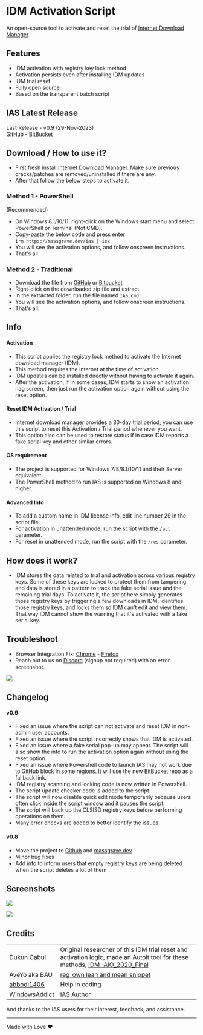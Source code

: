 # IDM Activation Script

An open-source tool to activate and reset the trial of [Internet Download Manager](https://www.internetdownloadmanager.com/)

## Features

-   IDM activation with registry key lock method
-   Activation persists even after installing IDM updates
-   IDM trial reset
-   Fully open source
-   Based on the transparent batch script

## IAS Latest Release

Last Release - v0.9 (29-Nov-2023)\
[GitHub](https://github.com/WindowsAddict/IDM-Activation-Script) - [BitBucket](https://bitbucket.org/WindowsAddict/idm-activation-script/)

## Download / How to use it?

-   First fresh install [Internet Download Manager](https://www.internetdownloadmanager.com/). Make sure previous cracks/patches are removed/uninstalled if there are any.
-   After that follow the below steps to activate it.

### Method 1 - PowerShell

(Recommended)

-   On Windows 8.1/10/11, right-click on the Windows start menu and select PowerShell or Terminal (Not CMD).
-   Copy-paste the below code and press enter\
    `irm https://massgrave.dev/ias | iex`
-   You will see the activation options, and follow onscreen instructions.
-   That's all.

### Method 2 - Traditional

-   Download the file from [GitHub](https://github.com/WindowsAddict/IDM-Activation-Script/archive/refs/heads/main.zip) or [Bitbucket](https://bitbucket.org/WindowsAddict/idm-activation-script/get/main.zip)
-   Right-click on the downloaded zip file and extract
-   In the extracted folder, run the file named `IAS.cmd`
-   You will see the activation options, and follow onscreen instructions.
-   That's all.

## Info

#### Activation

-   This script applies the registry lock method to activate the Internet download manager (IDM).
-   This method requires the Internet at the time of activation.
-   IDM updates can be installed directly without having to activate it again.
-   After the activation, if in some cases, IDM starts to show an activation nag screen, then just run the activation option again without using the reset option.

#### Reset IDM Activation / Trial

-   Internet download manager provides a 30-day trial period, you can use this script to reset this Activation / Trial period whenever you want.
-   This option also can be used to restore status if in case IDM reports a fake serial key and other similar errors.

#### OS requirement

-   The project is supported for Windows 7/8/8.1/10/11 and their Server equivalent.
-   The PowerShell method to run IAS is supported on Windows 8 and higher.

#### Advanced Info

-   To add a custom name in IDM license info, edit line number 29 in the script file.
-   For activation in unattended mode, run the script with the `/act` parameter.
-   For reset in unattended mode, run the script with the `/res` parameter.

## How does it work?

-   IDM stores the data related to trial and activation across various registry keys. Some of these keys are locked to protect them from tampering and data is stored in a pattern to track the fake serial issue and the remaining trial days. To activate it, the script here simply generates those registry keys by triggering a few downloads in IDM, identifies those registry keys, and locks them so IDM can't edit and view them. That way IDM cannot show the warning that it's activated with a fake serial key.

## Troubleshoot

-   Browser Integration Fix: [Chrome](https://www.internetdownloadmanager.com/register/new_faq/bi9.html) - [Firefox](https://www.internetdownloadmanager.com/register/new_faq/bi4.html)
-   Reach out to us on [Discord](https://discord.gg/gjJEfq7ux8) (signup not required) with an error screenshot.

[![](https://lookimg.com/images/2023/03/21/QTvjcD.png)](https://discord.gg/gjJEfq7ux8)

## Changelog

#### v0.9

-   Fixed an issue where the script can not activate and reset IDM in non-admin user accounts.
-   Fixed an issue where the script incorrectly shows that IDM is activated.
-   Fixed an issue where a fake serial pop-up may appear. The script will also show the info to run the activation option again without using the reset option.
-   Fixed an issue where Powershell code to launch IAS may not work due to GitHub block in some regions. It will use the new [BitBucket](https://bitbucket.org/WindowsAddict/idm-activation-script/) repo as a fallback link.
-   IDM registry scanning and locking code is now written in Powershell.
-   The script update checker code is added to the script.
-   The script will now disable quick edit mode temporarily because users often click inside the script window and it pauses the script.
-   The script will back up the CLSISD registry keys before performing operations on them.
-   Many error checks are added to better identify the issues.

#### v0.8

-   Move the project to [Github](https://github.com/WindowsAddict/IDM-Activation-Script) and [massgrave.dev](https://massgrave.dev/idm-activation-script.html)
-   Minor bug fixes
-   Add info to inform users that empty registry keys are being deleted when the script deletes a lot of them

## Screenshots

![](https://github.com/massgravel/mas-docs/blob/main/IAS.png?raw=true)

![](https://github.com/massgravel/mas-docs/blob/main/IAS_Activation.png?raw=true)

## Credits

|                                             |                                                                                                                                                                                                                                        |
|---------------------------------------------|----------------------------------------------------------------------------------------------------------------------------------------------------------------------------------------------------------------------------------------|
| Dukun Cabul                                 | Original researcher of this IDM trial reset and activation logic, made an Autoit tool for these methods, [IDM-AIO_2020_Final](https://nsaneforums.com/topic/371047-discussion-internet-download-manager-fixes/page/8/#comment-1632062) |
| AveYo aka BAU                               | [reg_own lean and mean snippet](https://pastebin.com/XTPt0JSC)                                                                                                                                                                         |
| [abbodi1406](https://github.com/abbodi1406) | Help in coding                                                                                                                                                                                                                         |
| WindowsAddict                               | IAS Author                                                                                                                                                                                                                             |

And thanks to the IAS users for their interest, feedback, and assistance.

------------------------------------------------------------------------

Made with Love ❤️
